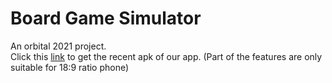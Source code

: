 # Board Game Simulator
An orbital 2021 project.<br>
Click this [link](https://drive.google.com/file/d/1cRRhFIcqElKUCE3I68lmhyO948b5n4Ia/view?usp=sharing) to get the recent apk of our app. 
(Part of the features are only suitable for 18:9 ratio phone)
